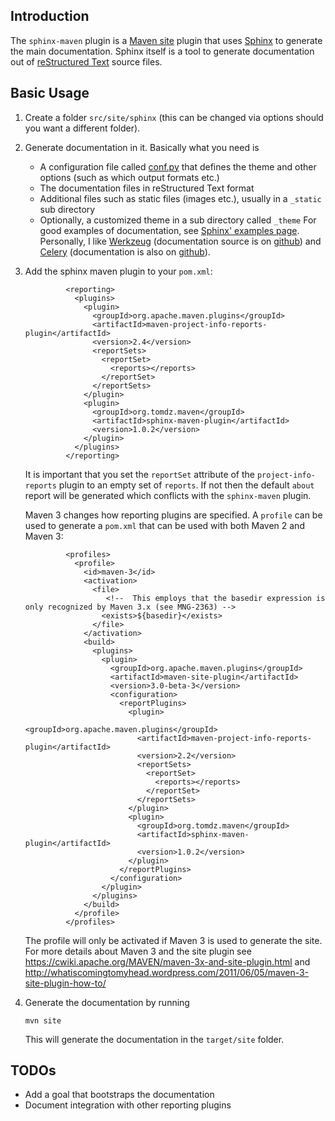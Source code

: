 ## Introduction <a name="introduction"></a>

The `sphinx-maven` plugin is a [Maven site](http://maven.apache.org/plugins/maven-site-plugin/) plugin that uses
[Sphinx](http://sphinx.pocoo.org/) to generate the main documentation. Sphinx itself is a tool to generate
documentation out of [reStructured Text](http://docutils.sf.net/rst.html) source files.

## Basic Usage <a name="basic-usage"></a>

1.  Create a folder `src/site/sphinx` (this can be changed via options should you want a different folder).
2.  Generate documentation in it. Basically what you need is
    * A configuration file called [conf.py](http://sphinx.pocoo.org/config.html) that defines the theme and other options (such as which output formats etc.)
    * The documentation files in reStructured Text format
    * Additional files such as static files (images etc.), usually in a `_static` sub directory
    * Optionally, a customized theme in a sub directory called `_theme`
    For good examples of documentation, see [Sphinx' examples page](http://sphinx.pocoo.org/examples.html). Personally, I like
    [Werkzeug](http://werkzeug.pocoo.org/docs/) (documentation source is on [github](https://github.com/mitsuhiko/werkzeug/tree/master/docs)) and
    [Celery](http://docs.celeryproject.org/en/latest/index.html) (documentation is also on [github](https://github.com/ask/celery/tree/master/docs)).
3. Add the sphinx maven plugin to your `pom.xml`:

				<reporting>
				  <plugins>
				    <plugin>
				      <groupId>org.apache.maven.plugins</groupId>
				      <artifactId>maven-project-info-reports-plugin</artifactId>
				      <version>2.4</version>
				      <reportSets>
				        <reportSet>
				          <reports></reports>
				        </reportSet>
				      </reportSets>
				    </plugin>
				    <plugin>
				      <groupId>org.tomdz.maven</groupId>
				      <artifactId>sphinx-maven-plugin</artifactId>
				      <version>1.0.2</version>
				    </plugin>
				  </plugins>
				</reporting>

    It is important that you set the `reportSet` attribute of the `project-info-reports` plugin to an empty set of `reports`. If not
    then the default `about` report will be generated which conflicts with the `sphinx-maven` plugin.

    Maven 3 changes how reporting plugins are specified. A `profile` can be used to generate a `pom.xml` that can be used with both Maven 2
    and Maven 3:

                <profiles>
                  <profile>
                    <id>maven-3</id>
                    <activation>
                      <file>
                         <!--  This employs that the basedir expression is only recognized by Maven 3.x (see MNG-2363) -->
                        <exists>${basedir}</exists>
                      </file>
                    </activation>
                    <build>
                      <plugins>
                        <plugin>
                          <groupId>org.apache.maven.plugins</groupId>
                          <artifactId>maven-site-plugin</artifactId>
                          <version>3.0-beta-3</version>
                          <configuration>
                            <reportPlugins>
                              <plugin>
                                <groupId>org.apache.maven.plugins</groupId>
                                <artifactId>maven-project-info-reports-plugin</artifactId>
                                <version>2.2</version>
                                <reportSets>
                                  <reportSet>
                                    <reports></reports>
                                  </reportSet>
                                </reportSets>
                              </plugin>
                              <plugin>
                                <groupId>org.tomdz.maven</groupId>
                                <artifactId>sphinx-maven-plugin</artifactId>
                                <version>1.0.2</version>
                              </plugin>
                            </reportPlugins>
                          </configuration>
                        </plugin>
                      </plugins>        
                    </build>
                  </profile>
                </profiles>

    The profile will only be activated if Maven 3 is used to generate the site. For more details about Maven 3 and the site
    plugin see https://cwiki.apache.org/MAVEN/maven-3x-and-site-plugin.html and
    http://whatiscomingtomyhead.wordpress.com/2011/06/05/maven-3-site-plugin-how-to/

4.  Generate the documentation by running

        mvn site

    This will generate the documentation in the `target/site` folder.

## TODOs

* Add a goal that bootstraps the documentation
* Document integration with other reporting plugins